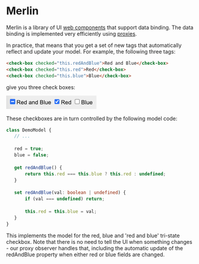 # Merlin

Merlin is a library of UI [web components](https://developer.mozilla.org/en-US/docs/Web/API/Web_components) that support data binding. The data binding is implemented very efficiently using [proxies](https://developer.mozilla.org/en-US/docs/Web/JavaScript/Reference/Global_Objects/Proxy).

In practice, that means that you get a set of new tags that  automatically reflect and update your model. For example, the following three tags:

```html
<check-box checked="this.redAndBlue">Red and Blue</check-box>
<check-box checked="this.red">Red</check-box>
<check-box checked="this.blue">Blue</check-box>
```

give you three check boxes:

 ![Checkboxes](/docs/checkboxes.png)

 These checkboxes are in turn controlled by the following model code:

 ```typescript
 class DemoModel {
    // ...

    red = true;
    blue = false;

    get redAndBlue() {
        return this.red === this.blue ? this.red : undefined;
    }

    set redAndBlue(val: boolean | undefined) {
        if (val === undefined) return;

        this.red = this.blue = val;
    }
 }
```

This implements the model for the red, blue and 'red and blue' tri-state checkbox. Note that there is no need to tell the UI when something changes - our proxy observer handles that, including the automatic update of the redAndBlue property when either red or blue fields are changed.